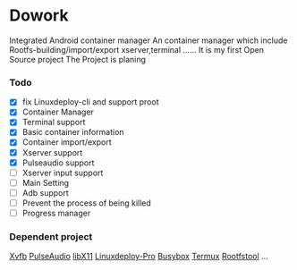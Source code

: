 # Dowork
Integrated Android container manager 
An container manager which include Rootfs-building/import/export 
xserver,terminal ...... 
It is my first Open Source project 
The Project is planing
### Todo
* [x] fix Linuxdeploy-cli and support proot
* [x] Container Manager
* [x] Terminal support
* [x] Basic container information
* [x] Container import/export
* [x] Xserver support
* [x] Pulseaudio support
* [ ] Xserver input support
* [ ] Main Setting
* [ ] Adb support
* [ ] Prevent the process of being killed
* [ ] Progress manager
### Dependent project
[Xvfb](https://gitlab.freedesktop.org/xorg/xserver) 
[PulseAudio](https://github.com/pelya/pulseaudio-android) 
[libX11](https://gitlab.freedesktop.org/xorg/lib/libx11) 
[Linuxdeploy-Pro](https://github.com/lateautumn233/Linuxdeploy-Pro) 
[Busybox](https://busybox.net/) 
[Termux](https://github.com/termux/termux-app) 
[Rootfstool](https://github.com/Moe-hacker/rootfstool) 
...